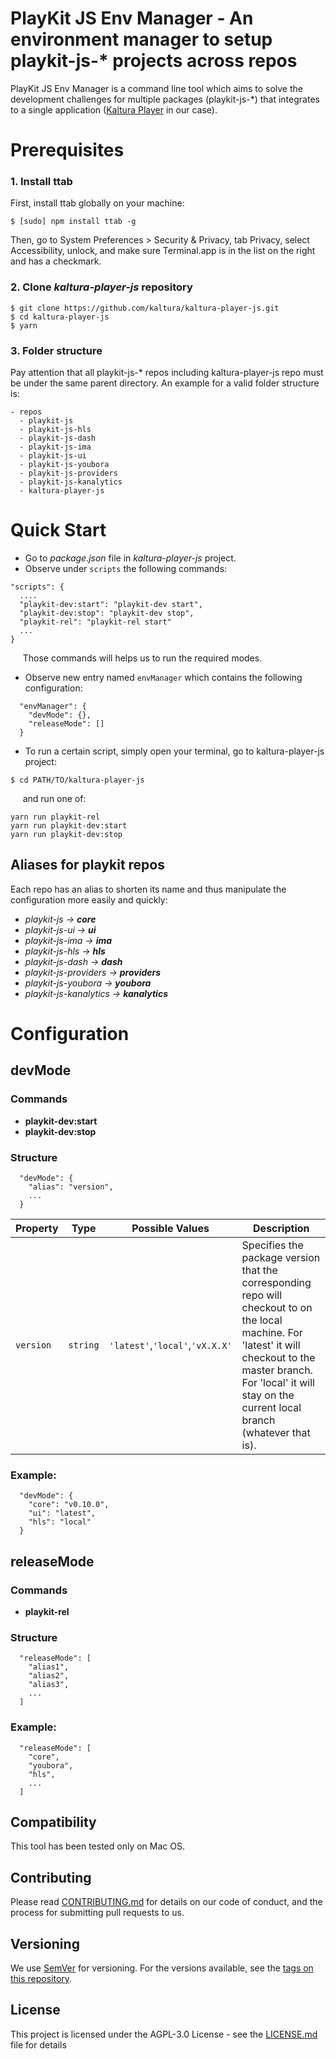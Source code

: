 # PlayKit JS Env Manager - An environment manager to setup playkit-js-* projects across repos

PlayKit JS Env Manager is a command line tool which aims to solve the development 
challenges for multiple packages (playkit-js-*) that 
integrates to a single application ([Kaltura Player] in our case).

[Kaltura Player]: https://github.com/kaltura/kaltura-player-js

# Prerequisites

### 1. Install ttab 
First, install ttab globally on your machine: 
```
$ [sudo] npm install ttab -g
```
Then, go to System Preferences > Security & Privacy, tab Privacy, 
select Accessibility, unlock, and make sure Terminal.app is in the list on the 
right and has a checkmark.

### 2. Clone _kaltura-player-js_ repository
```
$ git clone https://github.com/kaltura/kaltura-player-js.git
$ cd kaltura-player-js
$ yarn
```

### 3. Folder structure
Pay attention that all playkit-js-* repos including kaltura-player-js repo must be under the same parent directory.
An example for a valid folder structure is:
```
- repos
  - playkit-js
  - playkit-js-hls
  - playkit-js-dash
  - playkit-js-ima
  - playkit-js-ui
  - playkit-js-youbora
  - playkit-js-providers
  - playkit-js-kanalytics
  - kaltura-player-js
```
# Quick Start
* Go to _package.json_ file in _kaltura-player-js_ project.
* Observe under `scripts` the following commands:
````
"scripts": {
  ....
  "playkit-dev:start": "playkit-dev start",
  "playkit-dev:stop": "playkit-dev stop",
  "playkit-rel": "playkit-rel start"
  ...
}
````
&nbsp;&nbsp;&nbsp;&nbsp;&nbsp;Those commands will helps us to run the required modes.
* Observe new entry named `envManager` which contains the following configuration:

```
  "envManager": {
    "devMode": {},
    "releaseMode": []
  }
```
* To run a certain script, simply open your terminal, go to kaltura-player-js project:
```
$ cd PATH/TO/kaltura-player-js
```
&nbsp;&nbsp;&nbsp;&nbsp;&nbsp;and run one of:
  ```
  yarn run playkit-rel
  yarn run playkit-dev:start
  yarn run playkit-dev:stop
  ```
## Aliases for playkit repos
Each repo has an alias to shorten its name and thus manipulate the configuration more easily and quickly:
* _playkit-js -> **core**_
* _playkit-js-ui -> **ui**_
* _playkit-js-ima -> **ima**_
* _playkit-js-hls -> **hls**_
* _playkit-js-dash -> **dash**_
* _playkit-js-providers -> **providers**_
* _playkit-js-youbora -> **youbora**_
* _playkit-js-kanalytics -> **kanalytics**_

# Configuration 

## devMode

### Commands
* **playkit-dev:start**
* **playkit-dev:stop**


### Structure
```
  "devMode": {
    "alias": "version",
    ...
  }
```

|     Property         	| Type    	| Possible Values| Description                                                                                                                                                                                	|
|----------------------	|---------	|-------	|-----------------------------------------------------------------------------------------------------------------------------------------------------------------------------------------	|
| ```version```         | ```string```|  ```'latest'```,```'local'```,```'vX.X.X'```   |Specifies the package version that the corresponding repo will checkout to on the local machine. For 'latest' it will checkout to the master branch. For 'local' it will stay on the current local branch (whatever that is).                                                                                                                                         	|


### Example:
```
  "devMode": {
    "core": "v0.10.0",
    "ui": "latest",
    "hls": "local"
  }
```

## releaseMode

### Commands
* **playkit-rel**

### Structure
```
  "releaseMode": [
    "alias1",
    "alias2",
    "alias3",
    ...
  ]
 ```
### Example:
```
  "releaseMode": [
    "core",
    "youbora",
    "hls",
    ...
  ]
 ``` 
 
## Compatibility

This tool has been tested only on Mac OS.

## Contributing

Please read [CONTRIBUTING.md](https://gist.github.com/PurpleBooth/b24679402957c63ec426) for details on our code of conduct, and the process for submitting pull requests to us.

## Versioning

We use [SemVer](http://semver.org/) for versioning. For the versions available, see the [tags on this repository](https://github.com/kaltura/playkit-js-ima/tags). 

## License

This project is licensed under the AGPL-3.0 License - see the [LICENSE.md](LICENSE.md) file for details

